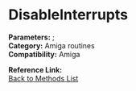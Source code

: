 # DisableInterrupts

**Parameters:** ;  
**Category:** Amiga routines  
**Compatibility:** Amiga  

**Reference Link:**  
[Back to Methods List](../../SUMMARY.md)

